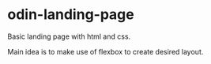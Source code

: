 # odin-landing-page

Basic landing page with html and css.

Main idea is to make use of flexbox to create desired layout.